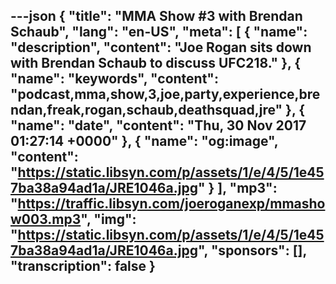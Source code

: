 ---json
{
  "title": "MMA Show #3 with Brendan Schaub",
  "lang": "en-US",
  "meta": [
    {
      "name": "description",
      "content": "Joe Rogan sits down with Brendan Schaub to discuss UFC218."
    },
    {
      "name": "keywords",
      "content": "podcast,mma,show,3,joe,party,experience,brendan,freak,rogan,schaub,deathsquad,jre"
    },
    {
      "name": "date",
      "content": "Thu, 30 Nov 2017 01:27:14 +0000"
    },
    {
      "name": "og:image",
      "content": "https://static.libsyn.com/p/assets/1/e/4/5/1e457ba38a94ad1a/JRE1046a.jpg"
    }
  ],
  "mp3": "https://traffic.libsyn.com/joeroganexp/mmashow003.mp3",
  "img": "https://static.libsyn.com/p/assets/1/e/4/5/1e457ba38a94ad1a/JRE1046a.jpg",
  "sponsors": [],
  "transcription": false
}
---
<episode-header />

<timemark seconds="0" />

<transcribe-call-to-action />

<episode-footer />